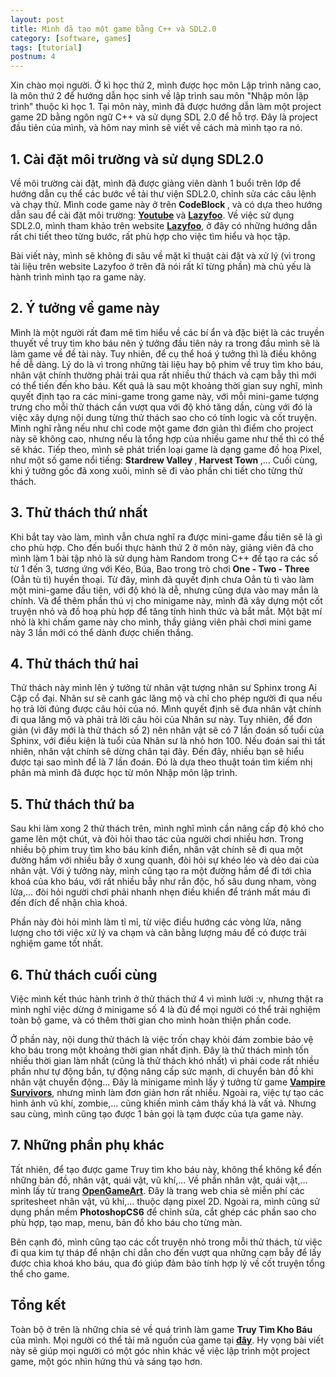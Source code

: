 ```yaml
---
layout: post
title: Mình đã tạo một game bằng C++ và SDL2.0
category: [software, games]
tags: [tutorial]
postnum: 4
---
```



Xin chào mọi người. Ở kì học thứ 2, mình được học môn Lập trình nâng cao, là môn thứ 2 để hướng dẫn học sinh về lập trình sau môn "Nhập môn lập trình" thuộc kì học 1. Tại môn này, mình đã được hướng dẫn làm một project game 2D bằng ngôn ngữ C++ và sử dụng SDL 2.0 để hỗ trợ. Đây là project đầu tiên của mình, và hôm nay mình sẽ viết về cách mà mình tạo ra nó.

## 1. Cài đặt môi trường và sử dụng SDL2.0

Về môi trường cài đặt, mình đã được giảng viên dành 1 buổi trên lớp để hướng dẫn cụ thể các bước về tải thư viện SDL2.0, chỉnh sửa các câu lệnh và chạy thử. Mình code game này ở trên <b> CodeBlock </b>, và có dựa theo hướng dẫn sau để cài đặt môi trường: <b>[Youtube](https://www.youtube.com/watch?v=Gj3iXwvKmUY) </b>và <b>[Lazyfoo](https://lazyfoo.net/tutorials/SDL/01_hello_SDL/index.php)</b>.
Về việc sử dụng SDL2.0, mình tham khảo trên website <b>[Lazyfoo](https://lazyfoo.net/tutorials/SDL/index.php)</b>, ở đây có những hướng dẫn rất chi tiết theo từng bước, rất phù hợp cho việc tìm hiểu và học tập.

Bài viết này, mình sẽ không đi sâu về mặt kĩ thuật cài đặt và xử lý (vì trong tài liệu trên website Lazyfoo ở trên đã nói rất kĩ từng phần) mà chủ yếu là hành trình mình tạo ra game này.

## 2. Ý tưởng về game này

Mình là một người rất đam mê tìm hiểu về các bí ẩn và đặc biệt là các truyền thuyết về truy tìm kho báu nên ý tưởng đầu tiên nảy ra trong đầu mình sẽ là làm game về đề tài này. Tuy nhiên, để cụ thể hoá ý tưởng thì là điều không hề dễ dàng. Lý do là vì trong những tài liệu hay bộ phim về truy tìm kho báu, nhân vật chính thường phải trải qua rất nhiều thử thách và cạm bẫy thì mới có thể tiến đến kho báu. Kết quả là sau một khoảng thời gian suy nghĩ, mình quyết định tạo ra các mini-game trong game này, với mỗi mini-game tượng trưng cho mỗi thử thách cần vượt qua với độ khó tăng dần, cùng với đó là việc xây dựng nội dung từng thử thách sao cho có tính logic và cốt truyện. Mình nghĩ rằng nếu như chỉ code một game đơn giản thì điểm cho project này sẽ không cao, nhưng nếu là tổng hợp của nhiều game như thế thì có thể sẽ khác. Tiếp theo, mình sẽ phát triển loại game là dạng game đồ hoạ Pixel, như một số game nổi tiếng: <b> Stardrew Valley </b>,<b> Harvest Town </b>,... Cuối cùng, khi ý tưởng gốc đã xong xuôi, mình sẽ đi vào phần chi tiết cho từng thử thách.

## 3. Thử thách thứ nhất

Khi bắt tay vào làm, mình vẫn chưa nghĩ ra được mini-game đầu tiên sẽ là gì cho phù hợp. Cho đến buổi thực hành thứ 2 ở môn này, giảng viên đã cho mình làm 1 bài tập nhỏ là sử dụng hàm Random trong C++ để tạo ra các số từ 1 đến 3, tương ứng với Kéo, Búa, Bao trong trò chơi <b> One - Two - Three </b> (Oẳn tù tì) huyền thoại. Từ đây, mình đã quyết định chưa Oẳn tù tì vào làm một mini-game đầu tiên, với độ khó là dễ, nhưng cũng dựa vào may mắn là chính. Và để thêm phần thú vị cho minigame này, mình đã xây dựng một cốt truyện nhỏ và đồ hoạ phù hợp để tăng tính hình thức và bắt mắt. Một bật mí nhỏ là khi chấm game này cho mình, thầy giảng viên phải chơi mini game này 3 lần mới có thể dành được chiến thắng.

## 4. Thử thách thứ hai

Thử thách này mình lên ý tưởng từ nhân vật tượng nhân sư Sphinx trong Ai Cập cổ đại. Nhân sư sẽ canh gác lăng mộ và chỉ cho phép người đi qua nếu họ trả lời đúng được câu hỏi của nó. Mình quyết định sẽ đưa nhân vật chính đi qua lăng mộ và phải trả lời câu hỏi của Nhân sư này. Tuy nhiên, để đơn giản (vì đây mới là thử thách số 2) nên nhân vật sẽ có 7 lần đoán số tuổi của Sphinx, với điều kiện là tuổi của Nhân sư là nhỏ hơn 100. Nếu đoán sai thì tất nhiên, nhân vật chính sẽ dừng chân tại đây. Đến đây, nhiều bạn sẽ hiểu được tại sao mình để là 7 lần đoán. Đó là dựa theo thuật toán tìm kiếm nhị phân mà mình đã được học từ môn Nhập môn lập trình.

## 5. Thử thách thứ ba

Sau khi làm xong 2 thử thách trên, mình nghĩ mình cần nâng cấp độ khó cho game lên một chút, và đòi hỏi thao tác của người chơi nhiều hơn. Trong nhiều bộ phim truy tìm kho báu kinh điển, nhân vật chính sẽ đi qua một đường hầm với nhiều bẫy ở xung quanh, đòi hỏi sự khéo léo và dẻo dai của nhân vật. Với ý tưởng này, mình cũng tạo ra một đường hầm để đi tới chìa khoá của kho báu, với rất nhiều bẫy như rắn độc, hố sâu dung nham, vòng lửa,... đòi hỏi người chơi phải nhanh nhẹn điều khiển để tránh mất máu đi đến đích để nhận chìa khoá.

Phần này đòi hỏi mình làm tỉ mỉ, từ việc điều hướng các vòng lửa, năng lượng cho tới việc xử lý va chạm và cân bằng lượng máu để có được trải nghiệm game tốt nhất.

## 6. Thử thách cuối cùng

Việc mình kết thúc hành trình ở thử thách thứ 4 vì mình lười :v, nhưng thật ra mình nghĩ việc dừng ở minigame số 4 là đủ để mọi người có thể trải nghiệm toàn bộ game, và có thêm thời gian cho mình hoàn thiện phần code.

Ở phần này, nội dung thử thách là việc trốn chạy khỏi đám zombie bảo vệ kho báu trong một khoảng thời gian nhất định. Đây là thử thách mình tốn nhiều thời gian làm nhất (cũng là thử thách khó nhất) vì phải code rất nhiều phần như tự động bắn, tự động nâng cấp sức mạnh, di chuyển bản đồ khi nhân vật chuyển động... Đây là minigame mình lấy ý tưởng từ game <b>[Vampire Survivors](https://store.steampowered.com/app/1794680/Vampire_Survivors/)</b>, nhưng mình làm đơn giản hơn rất nhiều. Ngoài ra, việc tự tạo các hình ảnh vũ khí, zombie,... cũng khiến mình cảm thấy khá là vất vả. Nhưng sau cùng, mình cũng tạo được 1 bản gọi là tạm được của tựa game này.

## 7. Những phần phụ khác

Tất nhiên, để tạo được game Truy tìm kho báu này, không thể không kể đến những bản đồ, nhân vật, quái vật, vũ khí,... Về phần nhân vật, quái vật,... mình lấy từ trang <b>[OpenGameArt](https://opengameart.org)</b>. Đây là trang web chia sẻ miễn phí các spritesheet nhân vật, vũ khí,... thuộc dạng pixel 2D. Ngoài ra, mình cũng sử dụng phần mềm <b> PhotoshopCS6</b> để chỉnh sửa, cắt ghép các phần sao cho phù hợp, tạo map, menu, bản đồ kho báu cho từng màn.

Bên cạnh đó, mình cũng tạo các cốt truyện nhỏ trong mỗi thử thách, từ việc đi qua kim tự tháp để nhận chỉ dẫn cho đến vượt qua những cạm bẫy để lấy được chìa khoá kho báu, qua đó giúp đảm bảo tính hợp lý về cốt truyện tổng thể cho game.

## Tổng kết

Toàn bộ ở trên là những chia sẻ về quá trình làm game <b>Truy Tìm Kho Báu</b> của mình. Mọi người có thể tải mã nguồn của game tại <b>[đây](https://github.com/VanhGer/Game_Treasure_Hunt)</b>. Hy vọng bài viết này sẽ giúp mọi người có một góc nhìn khác về việc lập trình một project game, một góc nhìn hứng thú và sáng tạo hơn.
